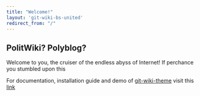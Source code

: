 ```yaml
---
title: "Welcome!"
layout: 'git-wiki-bs-united' 
redirect_from: "/"
---
```


## PolitWiki? Polyblog?

Welcome to you, the cruiser of the endless abyss of Internet! If perchance you stumbled upon this 

For documentation, installation guide and demo of [git-wiki-theme](git-wiki-theme) visit this [link](http://drassil.github.io/git-wiki/)

